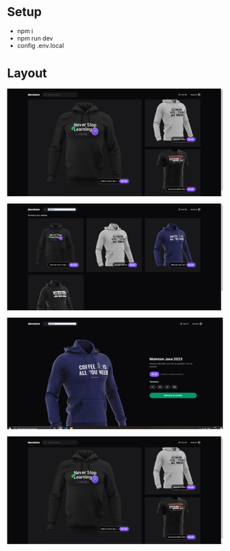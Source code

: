 # Setup

- npm i
- npm run dev
- config .env.local

# Layout

![product list](layout/image.png)

![search product](layout/image-1.png)

![add to cart](layout/image-2.png)

![skeleton](layout/image.png)